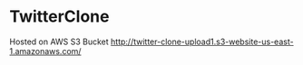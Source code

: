 # TwitterClone
Hosted on AWS S3 Bucket
http://twitter-clone-upload1.s3-website-us-east-1.amazonaws.com/
